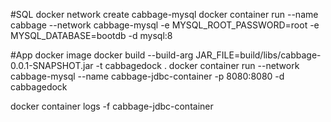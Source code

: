 #SQL
docker network create cabbage-mysql
docker container run --name cabbage --network cabbage-mysql -e MYSQL_ROOT_PASSWORD=root -e MYSQL_DATABASE=bootdb -d mysql:8

#App docker image
docker build --build-arg JAR_FILE=build/libs/cabbage-0.0.1-SNAPSHOT.jar -t cabbagedock .
docker container run --network cabbage-mysql --name cabbage-jdbc-container -p 8080:8080 -d cabbagedock

docker container logs -f cabbage-jdbc-container



